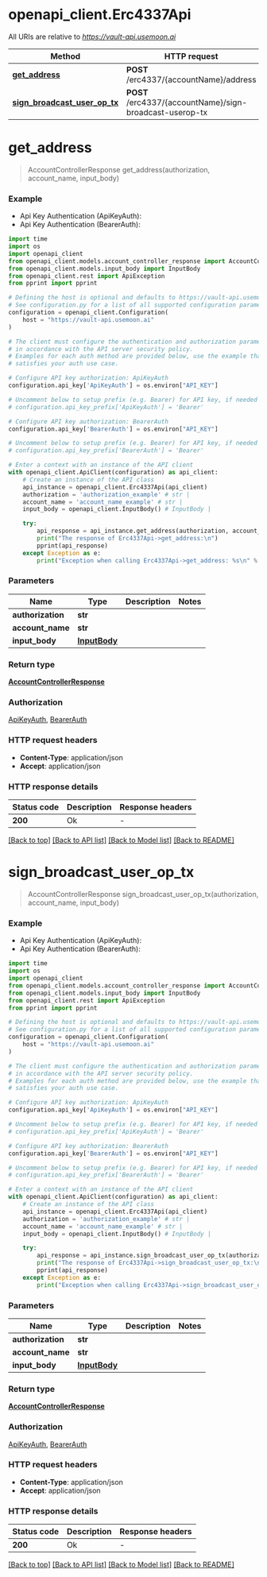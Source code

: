 # openapi_client.Erc4337Api

All URIs are relative to *https://vault-api.usemoon.ai*

Method | HTTP request | Description
------------- | ------------- | -------------
[**get_address**](Erc4337Api.md#get_address) | **POST** /erc4337/{accountName}/address | 
[**sign_broadcast_user_op_tx**](Erc4337Api.md#sign_broadcast_user_op_tx) | **POST** /erc4337/{accountName}/sign-broadcast-userop-tx | 


# **get_address**
> AccountControllerResponse get_address(authorization, account_name, input_body)



### Example

* Api Key Authentication (ApiKeyAuth):
* Api Key Authentication (BearerAuth):
```python
import time
import os
import openapi_client
from openapi_client.models.account_controller_response import AccountControllerResponse
from openapi_client.models.input_body import InputBody
from openapi_client.rest import ApiException
from pprint import pprint

# Defining the host is optional and defaults to https://vault-api.usemoon.ai
# See configuration.py for a list of all supported configuration parameters.
configuration = openapi_client.Configuration(
    host = "https://vault-api.usemoon.ai"
)

# The client must configure the authentication and authorization parameters
# in accordance with the API server security policy.
# Examples for each auth method are provided below, use the example that
# satisfies your auth use case.

# Configure API key authorization: ApiKeyAuth
configuration.api_key['ApiKeyAuth'] = os.environ["API_KEY"]

# Uncomment below to setup prefix (e.g. Bearer) for API key, if needed
# configuration.api_key_prefix['ApiKeyAuth'] = 'Bearer'

# Configure API key authorization: BearerAuth
configuration.api_key['BearerAuth'] = os.environ["API_KEY"]

# Uncomment below to setup prefix (e.g. Bearer) for API key, if needed
# configuration.api_key_prefix['BearerAuth'] = 'Bearer'

# Enter a context with an instance of the API client
with openapi_client.ApiClient(configuration) as api_client:
    # Create an instance of the API class
    api_instance = openapi_client.Erc4337Api(api_client)
    authorization = 'authorization_example' # str | 
    account_name = 'account_name_example' # str | 
    input_body = openapi_client.InputBody() # InputBody | 

    try:
        api_response = api_instance.get_address(authorization, account_name, input_body)
        print("The response of Erc4337Api->get_address:\n")
        pprint(api_response)
    except Exception as e:
        print("Exception when calling Erc4337Api->get_address: %s\n" % e)
```



### Parameters

Name | Type | Description  | Notes
------------- | ------------- | ------------- | -------------
 **authorization** | **str**|  | 
 **account_name** | **str**|  | 
 **input_body** | [**InputBody**](InputBody.md)|  | 

### Return type

[**AccountControllerResponse**](AccountControllerResponse.md)

### Authorization

[ApiKeyAuth](../README.md#ApiKeyAuth), [BearerAuth](../README.md#BearerAuth)

### HTTP request headers

 - **Content-Type**: application/json
 - **Accept**: application/json

### HTTP response details
| Status code | Description | Response headers |
|-------------|-------------|------------------|
**200** | Ok |  -  |

[[Back to top]](#) [[Back to API list]](../README.md#documentation-for-api-endpoints) [[Back to Model list]](../README.md#documentation-for-models) [[Back to README]](../README.md)

# **sign_broadcast_user_op_tx**
> AccountControllerResponse sign_broadcast_user_op_tx(authorization, account_name, input_body)



### Example

* Api Key Authentication (ApiKeyAuth):
* Api Key Authentication (BearerAuth):
```python
import time
import os
import openapi_client
from openapi_client.models.account_controller_response import AccountControllerResponse
from openapi_client.models.input_body import InputBody
from openapi_client.rest import ApiException
from pprint import pprint

# Defining the host is optional and defaults to https://vault-api.usemoon.ai
# See configuration.py for a list of all supported configuration parameters.
configuration = openapi_client.Configuration(
    host = "https://vault-api.usemoon.ai"
)

# The client must configure the authentication and authorization parameters
# in accordance with the API server security policy.
# Examples for each auth method are provided below, use the example that
# satisfies your auth use case.

# Configure API key authorization: ApiKeyAuth
configuration.api_key['ApiKeyAuth'] = os.environ["API_KEY"]

# Uncomment below to setup prefix (e.g. Bearer) for API key, if needed
# configuration.api_key_prefix['ApiKeyAuth'] = 'Bearer'

# Configure API key authorization: BearerAuth
configuration.api_key['BearerAuth'] = os.environ["API_KEY"]

# Uncomment below to setup prefix (e.g. Bearer) for API key, if needed
# configuration.api_key_prefix['BearerAuth'] = 'Bearer'

# Enter a context with an instance of the API client
with openapi_client.ApiClient(configuration) as api_client:
    # Create an instance of the API class
    api_instance = openapi_client.Erc4337Api(api_client)
    authorization = 'authorization_example' # str | 
    account_name = 'account_name_example' # str | 
    input_body = openapi_client.InputBody() # InputBody | 

    try:
        api_response = api_instance.sign_broadcast_user_op_tx(authorization, account_name, input_body)
        print("The response of Erc4337Api->sign_broadcast_user_op_tx:\n")
        pprint(api_response)
    except Exception as e:
        print("Exception when calling Erc4337Api->sign_broadcast_user_op_tx: %s\n" % e)
```



### Parameters

Name | Type | Description  | Notes
------------- | ------------- | ------------- | -------------
 **authorization** | **str**|  | 
 **account_name** | **str**|  | 
 **input_body** | [**InputBody**](InputBody.md)|  | 

### Return type

[**AccountControllerResponse**](AccountControllerResponse.md)

### Authorization

[ApiKeyAuth](../README.md#ApiKeyAuth), [BearerAuth](../README.md#BearerAuth)

### HTTP request headers

 - **Content-Type**: application/json
 - **Accept**: application/json

### HTTP response details
| Status code | Description | Response headers |
|-------------|-------------|------------------|
**200** | Ok |  -  |

[[Back to top]](#) [[Back to API list]](../README.md#documentation-for-api-endpoints) [[Back to Model list]](../README.md#documentation-for-models) [[Back to README]](../README.md)

